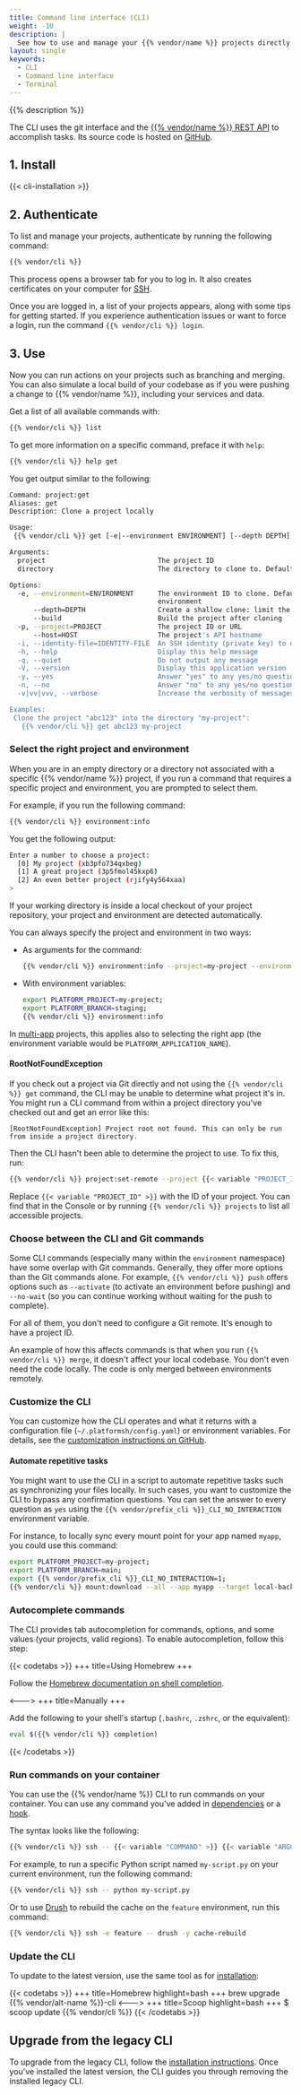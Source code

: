 ```yaml
---
title: Command line interface (CLI)
weight: -10
description: |
  See how to use and manage your {{% vendor/name %}} projects directly from your terminal. Anything you can do within the Console can be done with the CLI.
layout: single
keywords:
  - CLI
  - Command line interface
  - Terminal
---
```


{{% description %}}

The CLI uses the git interface and the [{{% vendor/name %}} REST API](https://api.platform.sh/docs/) to accomplish tasks.
Its source code is hosted on [GitHub](https://github.com/platformsh/cli).

## 1. Install

{{< cli-installation >}}

## 2. Authenticate

To list and manage your projects, authenticate by running the following command:

```bash
{{% vendor/cli %}}
```

This process opens a browser tab for you to log in.
It also creates certificates on your computer for [SSH](../../development/ssh/_index.md).

Once you are logged in, a list of your projects appears, along with some tips for getting started.
If you experience authentication issues or want to force a login, run the command `{{% vendor/cli %}} login`.

## 3. Use

Now you can run actions on your projects such as branching and merging.
You can also simulate a local build of your codebase as if you were pushing a change to {{% vendor/name %}},
including your services and data.

Get a list of all available commands with:

```bash
{{% vendor/cli %}} list
```

To get more information on a specific command, preface it with `help`:

```bash
{{% vendor/cli %}} help get
```

You get output similar to the following:

```bash
Command: project:get
Aliases: get
Description: Clone a project locally

Usage:
 {{% vendor/cli %}} get [-e|--environment ENVIRONMENT] [--depth DEPTH] [--build] [-p|--project PROJECT] [--host HOST] [-i|--identity-file IDENTITY-FILE] [--] [<project>] [<directory>]

Arguments:
  project                            The project ID
  directory                          The directory to clone to. Defaults to the project title

Options:
  -e, --environment=ENVIRONMENT      The environment ID to clone. Defaults to the project default, or the first available
                                     environment
      --depth=DEPTH                  Create a shallow clone: limit the number of commits in the history
      --build                        Build the project after cloning
  -p, --project=PROJECT              The project ID or URL
      --host=HOST                    The project's API hostname
  -i, --identity-file=IDENTITY-FILE  An SSH identity (private key) to use
  -h, --help                         Display this help message
  -q, --quiet                        Do not output any message
  -V, --version                      Display this application version
  -y, --yes                          Answer "yes" to any yes/no questions; disable interaction
  -n, --no                           Answer "no" to any yes/no questions; disable interaction
  -v|vv|vvv, --verbose               Increase the verbosity of messages

Examples:
 Clone the project "abc123" into the directory "my-project":
   {{% vendor/cli %}} get abc123 my-project
```

### Select the right project and environment

When you are in an empty directory or a directory not associated with a specific {{% vendor/name %}} project,
if you run a command that requires a specific project and environment, you are prompted to select them.

For example, if you run the following command:

```bash
{{% vendor/cli %}} environment:info
```

You get the following output:

```bash
Enter a number to choose a project:
  [0] My project (xb3pfo734qxbeg)
  [1] A great project (3p5fmol45kxp6)
  [2] An even better project (rjify4y564xaa)
>
```

If your working directory is inside a local checkout of your project repository,
your project and environment are detected automatically.

You can always specify the project and environment in two ways:

* As arguments for the command:

  ```bash
  {{% vendor/cli %}} environment:info --project=my-project --environment=staging
  ```
* With environment variables:

  ```bash
  export PLATFORM_PROJECT=my-project;
  export PLATFORM_BRANCH=staging;
  {{% vendor/cli %}} environment:info
  ```

In [multi-app](../../create-apps/multi-app/_index.md) projects, this applies also to selecting the right app
(the environment variable would be `PLATFORM_APPLICATION_NAME`).

#### RootNotFoundException

If you check out a project via Git directly and not using the `{{% vendor/cli %}} get` command,
the CLI may be unable to determine what project it's in.
You might run a CLI command from within a project directory you've checked out and get an error like this:

```text
[RootNotFoundException] Project root not found. This can only be run from inside a project directory.
```

Then the CLI hasn't been able to determine the project to use.
To fix this, run:

```bash
{{% vendor/cli %}} project:set-remote --project {{< variable "PROJECT_ID" >}}
```

Replace `{{< variable "PROJECT_ID" >}}` with the ID of your project.
You can find that in the Console or by running `{{% vendor/cli %}} projects` to list all accessible projects.

### Choose between the CLI and Git commands

Some CLI commands (especially many within the `environment` namespace) have some overlap with Git commands.
Generally, they offer more options than the Git commands alone.
For example, `{{% vendor/cli %}} push` offers options such as `--activate` (to activate an environment before pushing)
and `--no-wait` (so you can continue working without waiting for the push to complete).

For all of them, you don't need to configure a Git remote.
It's enough to have a project ID.

An example of how this affects commands is that when you run `{{% vendor/cli %}} merge`,
it doesn't affect your local codebase.
You don't even need the code locally.
The code is only merged between environments remotely.

### Customize the CLI

You can customize how the CLI operates and what it returns with a configuration file (`~/.platformsh/config.yaml`) or environment variables. For details, see the [customization instructions on GitHub](https://github.com/platformsh/legacy-cli#user-content-customization).

#### Automate repetitive tasks

You might want to use the CLI in a script to automate repetitive tasks such as synchronizing your files locally.
In such cases, you want to customize the CLI to bypass any confirmation questions.
You can set the answer to every question as `yes` using the `{{% vendor/prefix_cli %}}_CLI_NO_INTERACTION` environment variable.

For instance, to locally sync every mount point for your app named `myapp`, you could use this command:

```bash
export PLATFORM_PROJECT=my-project;
export PLATFORM_BRANCH=main;
export {{% vendor/prefix_cli %}}_CLI_NO_INTERACTION=1;
{{% vendor/cli %}} mount:download --all --app myapp --target local-backup
```

### Autocomplete commands

The CLI provides tab autocompletion for commands, options, and some values (your projects, valid regions).
To enable autocompletion, follow this step:

{{< codetabs >}}
+++
title=Using Homebrew
+++

Follow the [Homebrew documentation on shell completion](https://docs.brew.sh/Shell-Completion).

<--->
+++
title=Manually
+++

Add the following to your shell's startup (`.bashrc`, `.zshrc`, or the equivalent):

```bash
eval $({{% vendor/cli %}} completion)
```

{{< /codetabs >}}

### Run commands on your container

You can use the {{% vendor/name %}} CLI to run commands on your container.
You can use any command you've added in [dependencies](/create-apps/app-reference/single-runtime-image.md#dependencies)
or a [hook](/create-apps/app-reference/single-runtime-image.md#hooks).

The syntax looks like the following:

```bash
{{% vendor/cli %}} ssh -- {{< variable "COMMAND" >}} {{< variable "ARGUMENTS" >}}
```

For example, to run a specific Python script named `my-script.py` on your current environment,
run the following command:

```bash
{{% vendor/cli %}} ssh -- python my-script.py
```

Or to use [Drush](https://www.drush.org/latest/install/) to rebuild the cache on the `feature` environment,
run this command:

```bash
{{% vendor/cli %}} ssh -e feature -- drush -y cache-rebuild
```

### Update the CLI

To update to the latest version, use the same tool as for [installation](#1-install):

{{< codetabs >}}
+++
title=Homebrew
highlight=bash
+++
brew upgrade {{% vendor/alt-name %}}-cli
<--->
+++
title=Scoop
highlight=bash
+++
$ scoop update {{% vendor/cli %}}
{{< /codetabs >}}

## Upgrade from the legacy CLI

To upgrade from the legacy CLI, follow the [installation instructions](#1-install).
Once you've installed the latest version, the CLI guides you through removing the installed legacy CLI.
